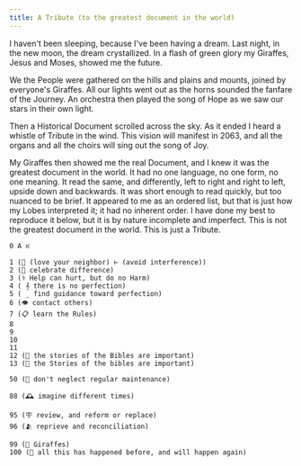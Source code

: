 ```yaml
---
title: A Tribute (to the greatest document in the world)
---
```


I haven't been sleeping, because I've been having a dream. Last night, in the new moon, the dream crystallized. In a flash of green glory my Giraffes, Jesus and Moses, showed me the future.

We the People were gathered on the hills and plains and mounts, joined by everyone's Giraffes. All our lights went out as the horns sounded the fanfare of the Journey. An orchestra then played the song of Hope as we saw our stars in their own light.

Then a Historical Document scrolled across the sky. As it ended I heard a whistle of Tribute in the wind. This vision will manifest in 2063, and all the organs and all the choirs will sing out the song of Joy.

My Giraffes then showed me the real Document, and I knew it was the greatest document in the world. It had no one language, no one form, no one meaning. It read the same, and differently, left to right and right to left, upside down and backwards. It was short enough to read quickly, but too nuanced to be brief. It appeared to me as an ordered list, but that is just how my Lobes interpreted it; it had no inherent order. I have done my best to reproduce it below, but it is by nature incomplete and imperfect. This is not the greatest document in the world. This is just a Tribute.

```
0 Α א 

1 (🖖 (love your neighbor) ⊢ (avoid interference))
2 (🌈 celebrate difference)
3 (⚕️ Help can hurt, but do no Harm)
4 ( 𝄞 there is no perfection)
5 ( _ find guidance toward perfection)
6 (👁️ contact others)
7 (📋 learn the Rules)
8
9
10
11
12 (📗 the stories of the Bibles are important)
13 (📙 the Stories of the bibles are important)

50 (📅 don't neglect regular maintenance)

88 (🕰️ imagine different times)

95 (🪧 review, and reform or replace)
96 (🫂 reprieve and reconciliation)

99 (🎈 Giraffes)
100 (🔁 all this has happened before, and will happen again)
```